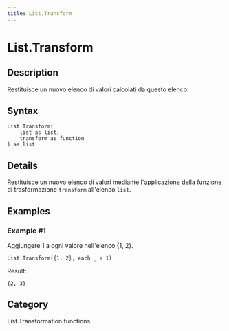 ```yaml
---
title: List.Transform
---
```


# List.Transform


## Description

Restituisce un nuovo elenco di valori calcolati da questo elenco.


## Syntax

```powerquery
List.Transform(
    list as list,
    transform as function
) as list
```


## Details

Restituisce un nuovo elenco di valori mediante l'applicazione della funzione di trasformazione <code>transform</code> all'elenco <code>list</code>.


## Examples

### Example #1 
Aggiungere 1 a ogni valore nell&#39;elenco \{1, 2}.
```powerquery
List.Transform({1, 2}, each _ + 1)
```

Result: 
```powerquery
{2, 3}
```




## Category
List.Transformation functions
